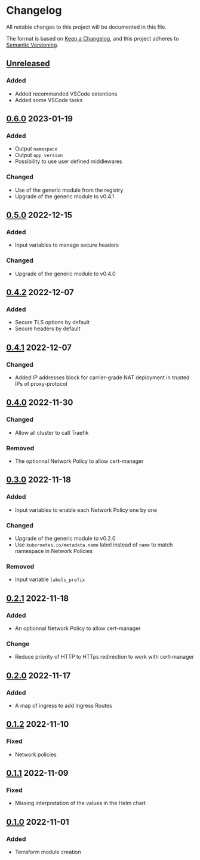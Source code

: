 # Changelog

All notable changes to this project will be documented in this file.

The format is based on [Keep a Changelog](https://keepachangelog.com/en/1.0.0/),
and this project adheres to [Semantic Versioning](https://semver.org/spec/v2.0.0.html).

<!-- markdownlint-configure-file { "MD024": { "allow_different_nesting": true } } -->

## [Unreleased]

### Added

- Added recommanded VSCode extentions
- Added some VSCode tasks

## [0.6.0] 2023-01-19

### Added

- Output `namespace`
- Output `app_version`
- Possibility to use user defined middlewares

### Changed

- Use of the generic module from the registry
- Upgrade of the generic module to v0.4.1

## [0.5.0] 2022-12-15

### Added

- Input variables to manage secure headers

### Changed

- Upgrade of the generic module to v0.4.0

## [0.4.2] 2022-12-07

### Added

- Secure TLS options by default
- Secure headers by default

## [0.4.1] 2022-12-07

### Changed

- Added IP addresses block for carrier-grade NAT deployment in trusted IPs of proxy-protocol

## [0.4.0] 2022-11-30

### Changed

- Allow all cluster to call Traefik

### Removed

- The optionnal Network Policy to allow cert-manager

## [0.3.0] 2022-11-18

### Added

- Input variables to enable each Network Policy one by one

### Changed

- Upgrade of the generic module to v0.2.0
- Use `kubernetes.io/metadata.name` label instead of `name` to match namespace in Network Policies

### Removed

- Input variable `labels_prefix`

## [0.2.1] 2022-11-18

### Added

- An optionnal Network Policy to allow cert-manager

### Change

- Reduce priority of HTTP to HTTps redirection to work with cert-manager

## [0.2.0] 2022-11-17

### Added

- A map of ingress to add Ingress Routes

## [0.1.2] 2022-11-10

### Fixed

- Network policies

## [0.1.1] 2022-11-09

### Fixed

- Missing interpretation of the values in the Helm chart

## [0.1.0] 2022-11-01

### Added

- Terraform module creation

[Unreleased]: https://usine.solution-libre.fr/french-high-availability-multi-cloud-hosting/terraform-modules/traefik/-/compare/v0.6.0...HEAD
[0.6.0]: https://usine.solution-libre.fr/french-high-availability-multi-cloud-hosting/terraform-modules/traefik/-/compare/v0.5.0...v0.6.0
[0.5.0]: https://usine.solution-libre.fr/french-high-availability-multi-cloud-hosting/terraform-modules/traefik/-/compare/v0.4.2...v0.5.0
[0.4.2]: https://usine.solution-libre.fr/french-high-availability-multi-cloud-hosting/terraform-modules/traefik/-/compare/v0.4.1...v0.4.2
[0.4.1]: https://usine.solution-libre.fr/french-high-availability-multi-cloud-hosting/terraform-modules/traefik/-/compare/v0.4.0...v0.4.1
[0.4.0]: https://usine.solution-libre.fr/french-high-availability-multi-cloud-hosting/terraform-modules/traefik/-/compare/v0.3.0...v0.4.0
[0.3.0]: https://usine.solution-libre.fr/french-high-availability-multi-cloud-hosting/terraform-modules/traefik/-/compare/v0.2.1...v0.3.0
[0.2.1]: https://usine.solution-libre.fr/french-high-availability-multi-cloud-hosting/terraform-modules/traefik/-/compare/v0.2.0...v0.2.1
[0.2.0]: https://usine.solution-libre.fr/french-high-availability-multi-cloud-hosting/terraform-modules/traefik/-/compare/v0.1.2...v0.2.0
[0.1.2]: https://usine.solution-libre.fr/french-high-availability-multi-cloud-hosting/terraform-modules/traefik/-/compare/v0.1.1...v0.1.2
[0.1.1]: https://usine.solution-libre.fr/french-high-availability-multi-cloud-hosting/terraform-modules/traefik/-/compare/v0.1.0...v0.1.1
[0.1.0]: https://usine.solution-libre.fr/french-high-availability-multi-cloud-hosting/terraform-modules/traefik/-/tags/v0.1.0
